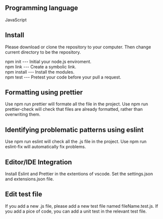 <h2>Programming language</h2>

JavaScript

<h2>Install</h2>

Please download or clone the repository to your computer. Then change current directory to be the repository.

npm init --- Initial your node.js enviroment.<br>
npm link --- Create a symbolic link.<br>
npm install --- Install the modules.<br>
npm test --- Pretest your code before your pull a request.<br>

<h2>Formatting using prettier</h2>
Use npm run prettier will formate all the file in the project.
Use npm run prettier-check will check that files are already formatted, rather than overwriting them.

<h2>Identifying problematic patterns using eslint</h2>
Use npm run eslint will check all the .js file in the project.
Use npm run eslint-fix will automatically fix problems.

<h2>Editor/IDE Integration</h2>
Install Eslint and Prettier in the extentions of vscode. Set the settings.json and extensions.json file.

<h2>Edit test file</h2>
If you add a new .js file, please add a new test file named fileName.test.js. If you add a pice of code, you can add a unit test in the relevant test file.

